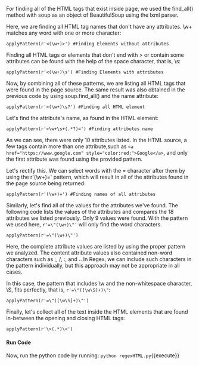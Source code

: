
For finding all of the HTML tags that exist inside page, we used the find_all() method with soup as an object of BeautifulSoup using the lxml parser.

Here, we are finding all HTML tag names that don't have any attributes. \w+ matches any word with one or more character:

`applyPattern(r'<(\w+)>') #Finding Elements without attributes`


Finding all HTML tags or elements that don't end with > or contain some attributes can be found with the help of the space character, that is, \s: 

`applyPattern(r'<(\w+)\s') #Finding Elements with attributes`

Now, by combining all of these patterns, we are listing all HTML tags that were found in the page source. The same result was also obtained in the previous code by using soup.find_all() and the name attribute:

`applyPattern(r'<(\w+)\s?') #Finding all HTML element`

Let's find the attribute's name, as found in the HTML element:

`applyPattern(r'<\w+\s+(.*?)=') #Finding attributes name`


As we can see, there were only 10 attributes listed. In the HTML source, a few tags contain more than one attribute,such as `<a href="https://www.google.com" style="color:red;">Google</a>`, and only the first attribute was found using the provided pattern. 

Let's rectify this. We can select words with the = character after them by using the r'(\w+)=' pattern, which will result in all of the attributes found in the page source being returned:

`applyPattern(r'(\w+)=') #Finding names of all attributes`

Similarly, let's find all of the values for the attributes we've found. The following code lists the values of the attributes and compares the 18 attributes we listed previously. Only 9 values were found. With the pattern we used here, `r'=\"(\w+)\"'` will only find the word characters.

`applyPattern(r'=\"(\w+)\"')`


Here, the complete attribute values are listed by using the proper pattern we analyzed. The content attribute values also contained non-word characters such as ;, /, :, and .. In Regex, we can include such characters in the pattern individually, but this approach may not be appropriate in all cases. 

In this case, the pattern that includes \w and the non-whitespace character, \S, fits perfectly, that is, `r'=\"([\w\S]+)\"`: 

`applyPattern(r'=\"([\w\S]+)\"')`

Finally, let's collect all of the text inside the HTML elements that are found in-between the opening and closing HTML tags:

`applyPattern(r'\>(.*)\<')`


#### Run Code
Now, run the python code by running: `python regexHTML.py`{{execute}}

